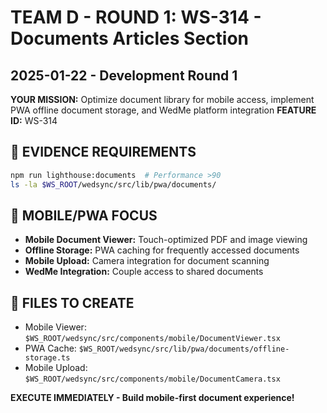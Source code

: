 # TEAM D - ROUND 1: WS-314 - Documents Articles Section
## 2025-01-22 - Development Round 1

**YOUR MISSION:** Optimize document library for mobile access, implement PWA offline document storage, and WedMe platform integration
**FEATURE ID:** WS-314

## 🚨 EVIDENCE REQUIREMENTS
```bash
npm run lighthouse:documents  # Performance >90
ls -la $WS_ROOT/wedsync/src/lib/pwa/documents/
```

## 🎯 MOBILE/PWA FOCUS
- **Mobile Document Viewer:** Touch-optimized PDF and image viewing
- **Offline Storage:** PWA caching for frequently accessed documents
- **Mobile Upload:** Camera integration for document scanning
- **WedMe Integration:** Couple access to shared documents

## 💾 FILES TO CREATE
- Mobile Viewer: `$WS_ROOT/wedsync/src/components/mobile/DocumentViewer.tsx`
- PWA Cache: `$WS_ROOT/wedsync/src/lib/pwa/documents/offline-storage.ts`
- Mobile Upload: `$WS_ROOT/wedsync/src/components/mobile/DocumentCamera.tsx`

**EXECUTE IMMEDIATELY - Build mobile-first document experience!**